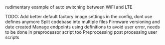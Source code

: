 rudimentary example of auto switching between WiFi and LTE

TODO:
Add better default factory image settings in the config, dont use defines anymore
Split codebase into multiple files
Firmware versioning and date created
Manage endpoints using definitions to avoid user error, needs to be done in preprocessor script too
Preprocessing post processing user scripts